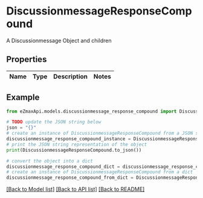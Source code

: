 # DiscussionmessageResponseCompound

A Discussionmessage Object and children

## Properties

Name | Type | Description | Notes
------------ | ------------- | ------------- | -------------

## Example

```python
from eZmaxApi.models.discussionmessage_response_compound import DiscussionmessageResponseCompound

# TODO update the JSON string below
json = "{}"
# create an instance of DiscussionmessageResponseCompound from a JSON string
discussionmessage_response_compound_instance = DiscussionmessageResponseCompound.from_json(json)
# print the JSON string representation of the object
print(DiscussionmessageResponseCompound.to_json())

# convert the object into a dict
discussionmessage_response_compound_dict = discussionmessage_response_compound_instance.to_dict()
# create an instance of DiscussionmessageResponseCompound from a dict
discussionmessage_response_compound_from_dict = DiscussionmessageResponseCompound.from_dict(discussionmessage_response_compound_dict)
```
[[Back to Model list]](../README.md#documentation-for-models) [[Back to API list]](../README.md#documentation-for-api-endpoints) [[Back to README]](../README.md)


